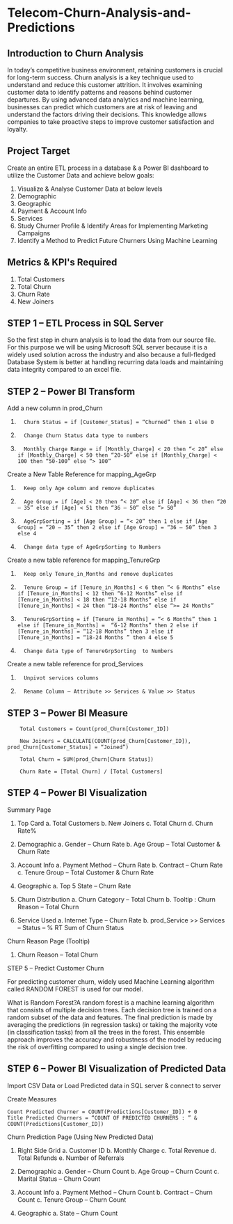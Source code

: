 # Telecom-Churn-Analysis-and-Predictions

## Introduction to Churn Analysis

In today’s competitive business environment, retaining customers is crucial for long-term success. Churn analysis is a key technique used to understand and reduce this customer attrition. It involves examining customer data to identify patterns and reasons behind customer departures. By using advanced data analytics and machine learning, businesses can predict which customers are at risk of leaving and understand the factors driving their decisions. This knowledge allows companies to take proactive steps to improve customer satisfaction and loyalty.

## Project Target
Create an entire ETL process in a database & a Power BI dashboard to utilize the Customer Data and achieve below goals:
1. Visualize & Analyse Customer Data at below levels
2. Demographic
3. Geographic
4. Payment & Account Info
5. Services
6. Study Churner Profile & Identify Areas for Implementing Marketing Campaigns
7. Identify a Method to Predict Future Churners Using Machine Learning


## Metrics & KPI's Required
1. Total Customers
2. Total Churn
3. Churn Rate
4. New Joiners

## STEP 1 – ETL Process in SQL Server
So the first step in churn analysis is to load the data from our source file. For this purpose we will be using Microsoft SQL server because it is a widely used solution across the industry and also because a full-fledged Database System is better at handling recurring data loads and maintaining data integrity compared to an excel file.

## STEP 2 – Power BI Transform

Add a new column in prod_Churn

1.       Churn Status = if [Customer_Status] = “Churned” then 1 else 0

2.       Change Churn Status data type to numbers

3.       Monthly Charge Range = if [Monthly_Charge] < 20 then “< 20” else if [Monthly_Charge] < 50 then “20-50” else if [Monthly_Charge] < 100 then “50-100” else “> 100”

 

Create a New Table Reference for mapping_AgeGrp

1.       Keep only Age column and remove duplicates

2.       Age Group = if [Age] < 20 then “< 20” else if [Age] < 36 then “20 – 35” else if [Age] < 51 then “36 – 50” else “> 50”

3.       AgeGrpSorting = if [Age Group] = “< 20” then 1 else if [Age Group] = “20 – 35” then 2 else if [Age Group] = “36 – 50” then 3 else 4

4.       Change data type of AgeGrpSorting to Numbers

 

Create a new table reference for mapping_TenureGrp

1.       Keep only Tenure_in_Months and remove duplicates

2.       Tenure Group = if [Tenure_in_Months] < 6 then “< 6 Months” else if [Tenure_in_Months] < 12 then “6-12 Months” else if [Tenure_in_Months] < 18 then “12-18 Months” else if [Tenure_in_Months] < 24 then “18-24 Months” else “>= 24 Months”

3.       TenureGrpSorting = if [Tenure_in_Months] = “< 6 Months” then 1 else if [Tenure_in_Months] =  “6-12 Months” then 2 else if [Tenure_in_Months] = “12-18 Months” then 3 else if [Tenure_in_Months] = “18-24 Months ” then 4 else 5

4.       Change data type of TenureGrpSorting  to Numbers

 

Create a new table reference for prod_Services

1.       Unpivot services columns

2.       Rename Column – Attribute >> Services & Value >> Status

## STEP 3 – Power BI Measure

        Total Customers = Count(prod_Churn[Customer_ID])

        New Joiners = CALCULATE(COUNT(prod_Churn[Customer_ID]), prod_Churn[Customer_Status] = “Joined”)

        Total Churn = SUM(prod_Churn[Churn Status])

        Churn Rate = [Total Churn] / [Total Customers]

 ## STEP 4 – Power BI Visualization
Summary Page
1.  Top Card
 a.       Total Customers
 b.       New Joiners
 c.       Total Churn
 d.       Churn Rate%

2.  Demographic
  a.       Gender – Churn Rate
  b.       Age Group – Total Customer & Churn Rate

3.  Account Info
  a.       Payment Method – Churn Rate
  b.       Contract – Churn Rate
  c.       Tenure Group – Total Customer & Churn Rate

4.  Geographic
  a.       Top 5 State – Churn Rate

5.  Churn Distribution
  a.       Churn Category – Total Churn
  b.       Tooltip : Churn Reason – Total Churn

7.  Service Used
  a.       Internet Type – Churn Rate
  b.       prod_Service >> Services – Status – % RT Sum of Churn Status

Churn Reason Page (Tooltip)
1.  Churn Reason – Total Churn

STEP 5 – Predict Customer Churn

For predicting customer churn, widely used Machine Learning algorithm called RANDOM FOREST is used for our model.

What is Random Forest?A random forest is a machine learning algorithm that consists of multiple decision trees. Each decision tree is trained on a random subset of the data and features. The final prediction is made by averaging the predictions (in regression tasks) or taking the majority vote (in classification tasks) from all the trees in the forest. This ensemble approach improves the accuracy and robustness of the model by reducing the risk of overfitting compared to using a single decision tree.

## STEP 6 – Power BI Visualization of Predicted Data

Import CSV Data or Load Predicted data in SQL server & connect to server

 
Create Measures

    Count Predicted Churner = COUNT(Predictions[Customer_ID]) + 0
    Title Predicted Churners = “COUNT OF PREDICTED CHURNERS : ” & COUNT(Predictions[Customer_ID])

 

Churn Prediction Page (Using New Predicted Data)
1.  Right Side Grid
  a.       Customer ID
  b.       Monthly Charge
  c.       Total Revenue
  d.       Total Refunds
  e.       Number of Referrals

2.  Demographic
  a.       Gender – Churn Count
  b.       Age Group – Churn Count
  c.       Marital Status – Churn Count

3.  Account Info
  a.       Payment Method – Churn Count
  b.       Contract – Churn Count
  c.       Tenure Group – Churn Count

4.  Geographic
  a.       State – Churn Count
